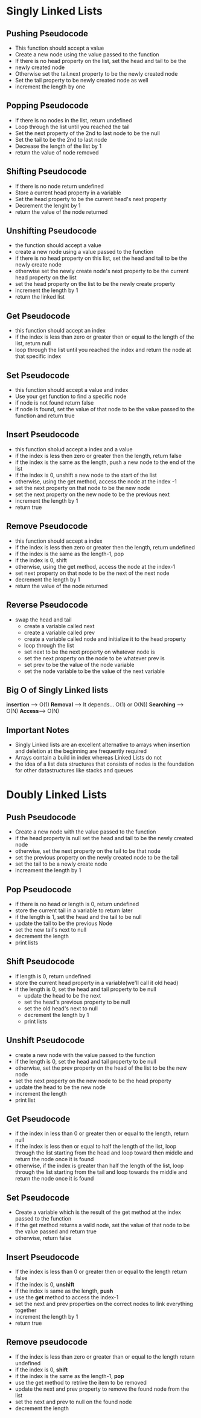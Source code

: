 # Singly Linked Lists
## Pushing Pseudocode
  * This function should accept a value
  * Create  a new node using the value passed to the function 
  * If there is no head property on the list, set the head and tail to be the
  * newly created node
  * Otherwise set the tail.next property to be the newly created node
  * Set the tail property to be newly created node as well
  * increment the length by one

## Popping Pseudocode
  * If there is no nodes in the list, return undefined
  * Loop through the list until you reached the tail 
  * Set the next property of the 2nd to last node to be the null 
  * Set the tail to be the 2nd to last node 
  * Decrease the length of the list by 1
  * return the value of node removed

## Shifting Pseudocode
  * If there is no node return undefined
  * Store a current head property in a variable
  * Set the head property to be the current head's next property
  * Decrement the lenght by 1
  * return the value of the node returned
 
## Unshifting Pseudocode
* the function should accept a value
* create a new node using a value passed to the function 
* if there is no head property on this list, set the head and tail to be the
  newly create node
* otherwise set the newly create node's next property to  be the current head
  property on the list
* set the head property on the list to  be the newly create property
* increment the length by 1
* return the linked list  
  
## Get Pseudocode
* this function should accept an index
* if the index is less than zero or greater then or equal to the length of the
  list, return null 
* loop through the list until you reached the index and return the node at that
  specific index
  
## Set Pseudocode
* this function should accept a value and index
* Use your get function to find a specific node
* if node is not found return false
* if node is found, set the value of that node to be the value passed to the
  function and return true
 
 ## Insert Pseudocode
* this function sholud accept a index and a value
* if the index is less then zero or greater then the length, return false
* if the index is the same as the length, push a new node to the end of the
  list
* if the index is 0, unshift a new node to the start of the list
* otherwise, using the get method, access the node at the index -1
* set the next property on that node to be the new node
* set the next property on the new node to be the previous next
* increment the length by 1
* return true

## Remove Pseudocode
  * this function should accept a index
  * if the index is less then zero or greater then the length, return undefined
  * if the index is the same as the length-1, pop 
  * if the index is 0, shift
  * otherwise, using the get method, access the node at the index-1
  * set next property on that node to be the next of the next node
  * decrement the length by 1
  * return the value of the node returned

## Reverse Pseudocode
* swap the head and tail 
  * create a variable called next
  * create a variable called prev
  * create a variable called node and initialize it to the head property
  * loop through the list
  * set next to be the next property on whatever node is 
  * set the next property on the node to be whatever prev is
  * set prev to be the value of the node variable
  * set the node variable to be the value of the next variable 

## Big O of Singly Linked lists
  **insertion** --> O(1)
  **Removal** --> It depends... O(1) or O(N))
  **Searching** -->   O(N)
  **Access**--> O(N)

## Important Notes
  * Singly Linked lists are an excellent alternative to arrays when insertion and
    deletion at the beginning are frequently required
  * Arrays contain a build in index whereas Linked Lists do not
  * the idea of a list data structures that consists of nodes is the foundation
    for other datastructures like stacks and queues
    
# Doubly Linked Lists
## Push Pseudocode
  * Create a new node with the value passed to the function 
  *   if the head property is null set the head and tail to be the newly created
      node
  * otherwise, set the next property on the tail to be that node
  * set the previous property on the newly created node to be  the tail
  * set the tail to be a  newly create node
  * increament the length by 1

## Pop Pseudocode
  * if there is no head or length is 0, return undefined
  * store the current tail in a variable to return later
  * if the length is 1, set the head and the tail to be null
  * update the tail to be the previous Node
  * set the new tail's next to null
  * decrement the length
  * print lists

## Shift Pseudocode
  * if length is 0, return undefined
  * store the current head property in a variable(we'll call it old head)
* if the length is 0, set the head and tail property to be null
  * update the head to be the next 
  * set the head's previous property to be null
  * set the old head's next to null
  * decrement the length by 1
  * print lists

## Unshift Pseudocode
  * create a new node with the value passed to the function 
  * if the length is 0, set the head and tail property to be null
  * otherwise, set the prev property on the head of the list  to be the new node
  * set the next property on the new node to be the head property
  * update the head to be the new node
  * increment the length 
  * print list

## Get Pseudocode
  * if the index in less than 0 or greater then or equal to the length, return
    null
  * if the index is less then or equal to half the length of the list, loop
    through the list starting from the head and loop toward then middle and
    return the node once it is found
  * otherwise, if the index is greater than half the length of the list, loop
    through the list starting from the tail and loop towards the middle and
    return the node once it is found
  
  
## Set Pseudocode
  * Create a variable which is the result of the get method at the index
      passed to the function 
  * if the get method returns a vaild node, set the value of that node to be the
    value passed and return true 
  * otherwise, return false
  
## Insert Pseudocode
  * If the index is less than 0 or greater then or equal to the length return
    false
  * if the index is 0, **unshift**
  * if the index is same as the length, **push**
  * use the **get** method to access the index-1
  * set the next and prev properties on the correct nodes to link everything
    together
  * increment the length by 1
  * return true

## Remove pseudocode
* If the index is less than zero or greater than or equal to the length
  return undefined
* if the index is 0, **shift**
* if the index is the same as the length-1, **pop**
* use the get method to retrive the item to be removed  
* update the next and prev property to remove the found node from the list
* set the next and prev to null on the found node
* decrement the length


